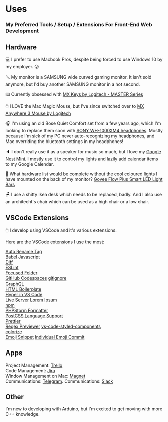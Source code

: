 # Uses 
### My Preferred Tools / Setup / Extensions For Front-End Web Development

## Hardware ##
💻 I prefer to use Macbook Pros, despite being forced to use Windows 10 by my employer. 😝  

🪛 My monitor is a SAMSUNG wide curved gaming monitor. It isn't sold anymore, but I'd buy another SAMSUNG monitor in a hot second.  

⌨️ Currently obsessed with [MX Keys by Logitech - MASTER Series](https://www.logitech.com/en-ca/products/keyboards/mx-keys-wireless-keyboard.920-009295.html?gclid=CjwKCAiAjoeRBhAJEiwAYY3nDL25ZNH0XoBu_8Cg3Z4KWbR_dbD2Qg_wtEgQtbHVGAvMO9MURW4_choCabgQAvD_BwE)  

🖱️ I LOVE the Mac Magic Mouse, but I've since switched over to [MX Anywhere 3 Mouse by Logitech](https://www.logitech.com/en-ca/products/mice/mx-anywhere-3-for-business.910-006204.html)  

🎧 I'm using an old Bose Quiet Comfort set from a few years ago, which I'm looking to replace them soon with [SONY WH-1000XM4 headphones](https://www.sony.ca/en/electronics/headband-headphones/wh-1000xm4). Mostly because I'm sick of my PC never auto-recognizing my headphones, and Mac overriding the bluetooth settings in my headphones!  

🔈 I don't really use it as a speaker for music so much, but I love my [Google Nest Mini](https://store.google.com/ca/product/google_nest_mini?hl=en-GB). I mostly use it to control my lights and lazily add calendar items to my Google Calendar.  

🔦 What hardware list would be complete without the cool coloured lights I have mounted on the back of my monitor? [Govee Flow Plus Smart LED Light Bars](https://www.amazon.ca/gp/product/B096WZXKZP/ref=ppx_yo_dt_b_search_asin_title?ie=UTF8&psc=1)  

🪑 I use a shitty Ikea desk which needs to be replaced, badly. And I also use an architecht's chair which can be used as a high chair or a low chair.  


## VSCode Extensions ##
🖱️ I develop using VSCode and it's various extensions.

Here are the VSCode extensions I use the most:

[Auto Rename Tag](https://marketplace.visualstudio.com/items?itemName=formulahendry.auto-rename-tag)  
[Babel Javascript](https://marketplace.visualstudio.com/items?itemName=mgmcdermott.vscode-language-babel)  
[Diff](https://marketplace.visualstudio.com/items?itemName=fabiospampinato.vscode-diff)  
[ESLint](https://marketplace.visualstudio.com/items?itemName=dbaeumer.vscode-eslint)  
[Focused Folder](https://marketplace.visualstudio.com/items?itemName=rslfrkndmrky.rsl-vsc-focused-folder)  
[GitHub Codespaces](https://marketplace.visualstudio.com/items?itemName=GitHub.codespaces)
[gitignore](https://marketplace.visualstudio.com/items?itemName=michelemelluso.gitignore)  
[GraphQL](https://marketplace.visualstudio.com/items?itemName=GraphQL.vscode-graphql)  
[HTML Boilerplate](https://marketplace.visualstudio.com/items?itemName=sidthesloth.html5-boilerplate)  
[Hyper in VS Code](https://marketplace.visualstudio.com/items?itemName=LevitatingBusinessMan.hyper-vsc)  
[Live Server](https://marketplace.visualstudio.com/items?itemName=ritwickdey.LiveServer)
[Lorem Ipsum](https://marketplace.visualstudio.com/items?itemName=Tyriar.lorem-ipsum)  
[npm](https://marketplace.visualstudio.com/items?itemName=eg2.vscode-npm-script)  
[PHPStorm Formatter](https://marketplace.visualstudio.com/items?itemName=animus-coop.vscode-phpstorm-formatter)  
[PostCSS Language Support](https://marketplace.visualstudio.com/items?itemName=csstools.postcss)  
[Prettier](https://marketplace.visualstudio.com/items?itemName=esbenp.prettier-vscode)  
[Regex Previewer](https://marketplace.visualstudio.com/items?itemName=chrmarti.regex)
[vs-code-styled-components](https://marketplace.visualstudio.com/items?itemName=mf.vscode-styled-components)  
[colorize](https://marketplace.visualstudio.com/items?itemName=kamikillerto.vscode-colorize)  
[Emoji Snippet](https://marketplace.visualstudio.com/items?itemName=doooreyn.emoji-snippet-vscode)
[Individual Emoji Commit](https://marketplace.visualstudio.com/items?itemName=fz6m.individual-emoji-commit)
 
## Apps ##
Project Management: [Trello](https://trello.com/)  
Code Management: [Jira](https://www.atlassian.com/software/jira)  
Window Management on Mac: [Magnet](https://apps.apple.com/ca/app/magnet/id441258766?mt=12)  
Communications: [Telegram](https://telegram.org/). 
Communications: [Slack](https://slack.com/)  

## Other ##
I'm new to developing with Arduino, but I'm excited to get moving with more C++ knowledge.
